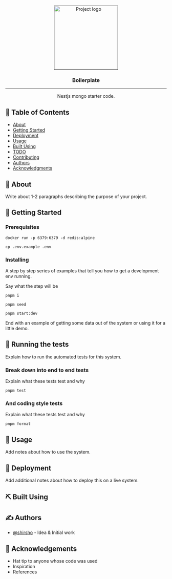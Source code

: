 <p align="center">
  <a href="" rel="noopener">
 <img width=200px height=200px src="https://i.imgur.com/6wj0hh6.jpg" alt="Project logo"></a>
</p>

<h3 align="center">Boilerplate</h3>

---

<p align="center"> Nestjs mongo starter code.
    <br> 
</p>

## 📝 Table of Contents

- [About](#about)
- [Getting Started](#getting_started)
- [Deployment](#deployment)
- [Usage](#usage)
- [Built Using](#built_using)
- [TODO](../TODO.md)
- [Contributing](../CONTRIBUTING.md)
- [Authors](#authors)
- [Acknowledgments](#acknowledgement)

## 🧐 About <a name = "about"></a>

Write about 1-2 paragraphs describing the purpose of your project.

## 🏁 Getting Started <a name = "getting_started"></a>

### Prerequisites

```
docker run -p 6379:6379 -d redis:alpine

cp .env.example .env
```

### Installing

A step by step series of examples that tell you how to get a development env running.

Say what the step will be

```
pnpm i
```

```
pnpm seed
```

```
pnpm start:dev
```

End with an example of getting some data out of the system or using it for a little demo.

## 🔧 Running the tests <a name = "tests"></a>

Explain how to run the automated tests for this system.

### Break down into end to end tests

Explain what these tests test and why

```
pnpm test
```

### And coding style tests

Explain what these tests test and why

```
pnpm format
```

## 🎈 Usage <a name="usage"></a>

Add notes about how to use the system.

## 🚀 Deployment <a name = "deployment"></a>

Add additional notes about how to deploy this on a live system.

## ⛏️ Built Using <a name = "built_using"></a>

## ✍️ Authors <a name = "authors"></a>

- [@shirsho](https://gitlab.com/shirshoamin) - Idea & Initial work

## 🎉 Acknowledgements <a name = "acknowledgement"></a>

- Hat tip to anyone whose code was used
- Inspiration
- References
